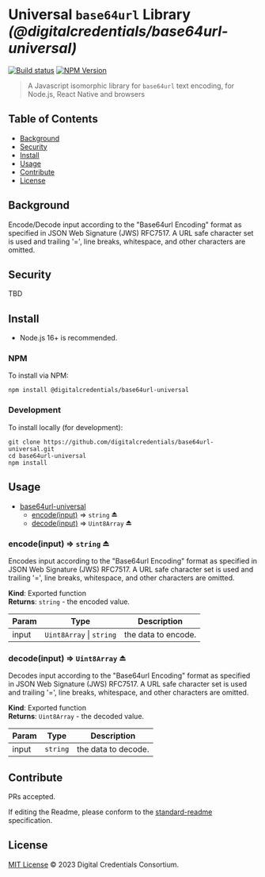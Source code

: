 # Universal `base64url` Library _(@digitalcredentials/base64url-universal)_

[![Build status](https://img.shields.io/github/actions/workflow/status/digitalcredentials/base64url-universal/main.yml?branch=main)](https://github.com/digitalcredentials/base64url-universal/actions?query=workflow%3A%22Node.js+CI%22)
[![NPM Version](https://img.shields.io/npm/v/@digitalcredentials/base64url-universal.svg)](https://npm.im/@digitalcredentials/base64url-universal)

> A Javascript isomorphic library for `base64url` text encoding, for Node.js, React Native and browsers

## Table of Contents

- [Background](#background)
- [Security](#security)
- [Install](#install)
- [Usage](#usage)
- [Contribute](#contribute)
- [License](#license)

## Background

Encode/Decode input according to the "Base64url Encoding" format as specified
in JSON Web Signature (JWS) RFC7517. A URL safe character set is used and
trailing '=', line breaks, whitespace, and other characters are omitted.

## Security

TBD

## Install

- Node.js 16+ is recommended.

### NPM

To install via NPM:

```
npm install @digitalcredentials/base64url-universal
```

### Development

To install locally (for development):

```
git clone https://github.com/digitalcredentials/base64url-universal.git
cd base64url-universal
npm install
```

## Usage

* [base64url-universal](#module_base64url-universal)
    * [encode(input)](#exp_module_base64url-universal--encode) ⇒ <code>string</code> ⏏
    * [decode(input)](#exp_module_base64url-universal--decode) ⇒ <code>Uint8Array</code> ⏏

<a name="exp_module_base64url-universal--encode"></a>

### encode(input) ⇒ <code>string</code> ⏏
Encodes input according to the "Base64url Encoding" format as specified
in JSON Web Signature (JWS) RFC7517. A URL safe character set is used and
trailing '=', line breaks, whitespace, and other characters are omitted.

**Kind**: Exported function  
**Returns**: <code>string</code> - the encoded value.  

| Param | Type | Description |
| --- | --- | --- |
| input | <code>Uint8Array</code> \| <code>string</code> | the data to encode. |

<a name="exp_module_base64url-universal--decode"></a>

### decode(input) ⇒ <code>Uint8Array</code> ⏏
Decodes input according to the "Base64url Encoding" format as specified
in JSON Web Signature (JWS) RFC7517. A URL safe character set is used and
trailing '=', line breaks, whitespace, and other characters are omitted.

**Kind**: Exported function  
**Returns**: <code>Uint8Array</code> - the decoded value.  

| Param | Type | Description |
| --- | --- | --- |
| input | <code>string</code> | the data to decode. |

## Contribute

PRs accepted.

If editing the Readme, please conform to the
[standard-readme](https://github.com/RichardLitt/standard-readme) specification.

## License

[MIT License](LICENSE.md) © 2023 Digital Credentials Consortium.
